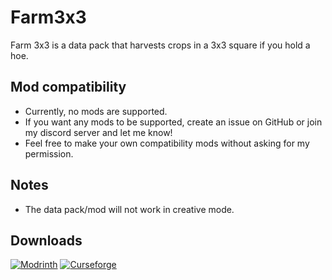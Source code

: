 # Farm3x3
Farm 3x3 is a data pack that harvests crops in a 3x3 square if you hold a hoe.

## Mod compatibility
- Currently, no mods are supported.
- If you want any mods to be supported, create an issue on GitHub or join my discord server and let me know!
- Feel free to make your own compatibility mods without asking for my permission.

## Notes
- The data pack/mod will not work in creative mode.

## Downloads
<a href="https://modrinth.com/datapack/farm-3x3/versions"><img src="https://wsrv.nl/?url=https%3A%2F%2Fcdn.jsdelivr.net%2Fnpm%2F%40intergrav%2Fdevins-badges%402%2Fassets%2Fcozy%2Favailable%2Fmodrinth_64h.png&amp;n=-1" alt="Modrinth"></a>
<a href="https://www.curseforge.com/minecraft/data-packs/farm-3x3" rel="noopener nofollow ugc"><img src="https://wsrv.nl/?url=https%3A%2F%2Fcdn.jsdelivr.net%2Fnpm%2F%40intergrav%2Fdevins-badges%402%2Fassets%2Fcozy%2Favailable%2Fcurseforge_64h.png&amp;n=-1" alt="Curseforge"></a>
